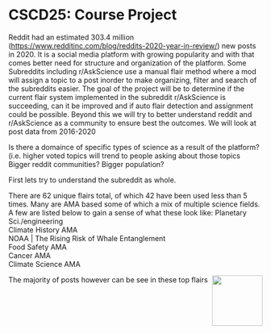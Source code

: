 # CSCD25: Course Project


Reddit had an estimated 303.4 million (https://www.redditinc.com/blog/reddits-2020-year-in-review/) new posts in 2020. It is a social media platform with growing popularity and with that comes better need for structure and organization of the platform. Some Subreddits including r/AskScience use a manual flair method where a mod will assign a topic to a post inorder to make organizing, filter and search of the subreddits easier. The goal of the project will be to determine if the current flair system implemented in the subreddit r/AskScience is succeeding, can it be improved and if auto flair detection and assignment could be possible. Beyond this we will try to better understand reddit and r/AskScience as a community to ensure best the outcomes. We will look at post data from 2016-2020

Is there a domaince of specific types of science as a result of the platform?(i.e. higher voted topics will trend to people asking about those topics
Bigger reddit communities? Bigger population?


First lets try to understand the subreddit as whole.

There are 62 unique flairs total, of which 42 have been used less than 5 times. Many are AMA based some of which a mix of multiple science fields. A few are listed below to gain  a sense of what these look like:
Planetary Sci./engineering                        
Climate History AMA                               
NOAA | The Rising Risk of Whale Entanglement      
Food Safety AMA                                   
Cancer AMA                                        
Climate Science AMA

The majority of posts however can be see in these top flairs
<img align="right" width="100" height="100" src="(d25/blob/main/download%20(1).png">



